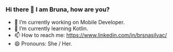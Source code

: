 ### Hi there 👋 I am Bruna, how are you?

- 🔭 I’m currently working on Mobile Developer.
- 🌱 I’m currently learning Kotlin.
- 📫 How to reach me: https://www.linkedin.com/in/brsnasilvac/
- 😄 Pronouns: She / Her.
